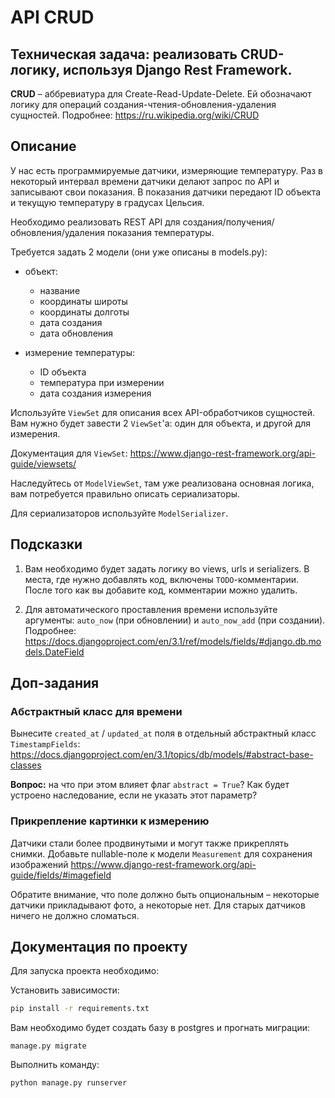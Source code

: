 # API CRUD

## Техническая задача: реализовать CRUD-логику, используя Django Rest Framework.

**CRUD** – аббревиатура для Create-Read-Update-Delete. Ей обозначают логику для операций создания-чтения-обновления-удаления сущностей. Подробнее: https://ru.wikipedia.org/wiki/CRUD

## Описание

У нас есть программируемые датчики, измеряющие температуру. Раз в некоторый интервал времени датчики делают запрос по API и записывают свои показания. В показания датчики передают ID объекта и текущую температуру в градусах Цельсия.

Необходимо реализовать REST API для создания/получения/обновления/удаления показания температуры.

Требуется задать 2 модели (они уже описаны в models.py):

- объект:

  - название
  - координаты широты
  - координаты долготы
  - дата создания
  - дата обновления

- измерение температуры:

  - ID объекта
  - температура при измерении
  - дата создания измерения

Используйте `ViewSet` для описания всех API-обработчиков сущностей. Вам нужно будет завести 2 `ViewSet`'а: один для объекта, и другой для измерения.

Документация для `ViewSet`: https://www.django-rest-framework.org/api-guide/viewsets/

Наследуйтесь от `ModelViewSet`, там уже реализована основная логика, вам потребуется правильно описать сериализаторы.

Для сериализаторов используйте `ModelSerializer`.

## Подсказки

1. Вам необходимо будет задать логику во views, urls и serializers. В места, где нужно добавлять код, включены `TODO`-комментарии. После того как вы добавите код, комментарии можно удалить.

2. Для автоматического проставления времени используйте аргументы: `auto_now` (при обновлении) и `auto_now_add` (при создании). Подробнее: https://docs.djangoproject.com/en/3.1/ref/models/fields/#django.db.models.DateField

## Доп-задания

### Абстрактный класс для времени

Вынесите `created_at` / `updated_at` поля в отдельный абстрактный класс `TimestampFields`: https://docs.djangoproject.com/en/3.1/topics/db/models/#abstract-base-classes

**Вопрос:** на что при этом влияет флаг `abstract = True`? Как будет устроено наследование, если не указать этот параметр?

### Прикрепление картинки к измерению

Датчики стали более продвинутыми и могут также прикреплять снимки. Добавьте nullable-поле к модели `Measurement` для сохранения изображений https://www.django-rest-framework.org/api-guide/fields/#imagefield

Обратите внимание, что поле должно быть опциональным – некоторые датчики прикладывают фото, а некоторые нет. Для старых датчиков ничего не должно сломаться.

## Документация по проекту

Для запуска проекта необходимо:

Установить зависимости:

```bash
pip install -r requirements.txt
```

Вам необходимо будет создать базу в postgres и прогнать миграции:

```base
manage.py migrate
```

Выполнить команду:

```bash
python manage.py runserver
```